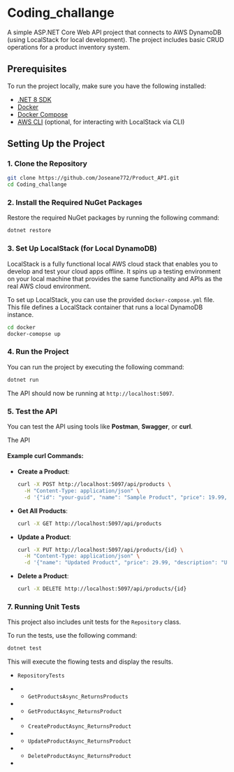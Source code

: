 

# Coding_challange

A simple ASP.NET Core Web API project that connects to AWS DynamoDB (using LocalStack for local development). The project includes basic CRUD operations for a product inventory system.

## Prerequisites

To run the project locally, make sure you have the following installed:

- [.NET 8 SDK](https://dotnet.microsoft.com/download/dotnet/8.0)
- [Docker](https://docs.docker.com/get-docker/) 
- [Docker Compose](https://docs.docker.com/compose/install/)
- [AWS CLI](https://aws.amazon.com/cli/) (optional, for interacting with LocalStack via CLI)

## Setting Up the Project

### 1. Clone the Repository

```bash
git clone https://github.com/Joseane772/Product_API.git
cd Coding_challange
```

### 2. Install the Required NuGet Packages

Restore the required NuGet packages by running the following command:

```bash
dotnet restore
```

### 3. Set Up LocalStack (for Local DynamoDB)

LocalStack is a fully functional local AWS cloud stack that enables you to develop and test your cloud apps offline. It spins up a testing environment on your local machine that provides the same functionality and APIs as the real AWS cloud environment.

To set up LocalStack, you can use the provided `docker-compose.yml` file. This file defines a LocalStack container that runs a local DynamoDB instance.
```bash
cd docker
docker-comopse up
```

### 4. Run the Project

You can run the project by executing the following command:

```bash
dotnet run
```

The API should now be running at `http://localhost:5097`.

### 5. Test the API

You can test the API using tools like **Postman**, **Swagger**, or **curl**.

The API 

#### Example curl Commands:

- **Create a Product**:

  ```bash
  curl -X POST http://localhost:5097/api/products \
    -H "Content-Type: application/json" \
    -d '{"id": "your-guid", "name": "Sample Product", "price": 19.99, "description": "Sample product description", "stock": 100}'
  ```

- **Get All Products**:

  ```bash
  curl -X GET http://localhost:5097/api/products
  ```

- **Update a Product**:

  ```bash
  curl -X PUT http://localhost:5097/api/products/{id} \
    -H "Content-Type: application/json" \
    -d '{"name": "Updated Product", "price": 29.99, "description": "Updated description", "stock": 150}'
  ```

- **Delete a Product**:

  ```bash
  curl -X DELETE http://localhost:5097/api/products/{id}
  ```

### 7. Running Unit Tests

This project also includes unit tests for the `Repository` class.

To run the tests, use the following command:

```bash
dotnet test
```

This will execute the flowing tests and display the results.

- `RepositoryTests`
- - `GetProductsAsync_ReturnsProducts`
- - `GetProductAsync_ReturnsProduct`
- - `CreateProductAsync_ReturnsProduct`
- - `UpdateProductAsync_ReturnsProduct`
- - `DeleteProductAsync_ReturnsProduct`


- 

